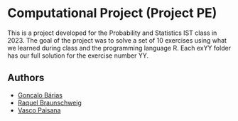 # Computational Project (Project PE)

This is a project developed for the Probability and Statistics IST class in 2023. The goal of the project was to solve a set of 10 exercises using what we learned during class and the programming language R. Each exYY folder has our full solution for the exercise number YY.

## Authors

- [Gonçalo Bárias](https://github.com/goncalobarias)
- [Raquel Braunschweig](https://github.com/iquelli)
- [Vasco Paisana](https://github.com/vascopaisana)
